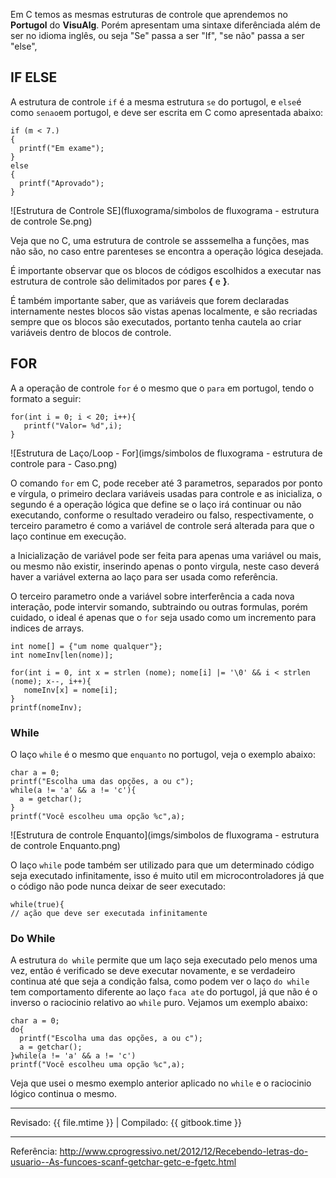 Em C temos as mesmas estruturas de controle que aprendemos no **Portugol** do **VisuAlg**. Porém apresentam uma sintaxe diferênciada além de ser no idioma inglês, ou seja "Se" passa a ser "If", "se não" passa a ser "else", 

## IF ELSE

A estrutura de controle `if` é a mesma estrutura `se` do portugol, e `else`é como `senao`em portugol, e deve ser escrita em C como apresentada abaixo:

```
if (m < 7.) 
{
  printf("Em exame");
}
else
{
  printf("Aprovado");
}
```
![Estrutura de Controle SE](fluxograma/simbolos de fluxograma - estrutura de controle Se.png)

Veja que no C, uma estrutura de controle se asssemelha a funções, mas não são, no caso entre parenteses se encontra a operação lógica desejada.

É importante observar que os blocos de códigos escolhidos a executar nas estrutura de controle são delimitados por pares **{** e **}**.

É também importante saber, que as variáveis que forem declaradas internamente nestes blocos são vistas apenas localmente, e são recriadas sempre que os blocos são executados, portanto tenha cautela ao criar variáveis dentro de blocos de controle.

## FOR

A a operação de controle `for` é o mesmo que o `para` em portugol, tendo o formato a seguir:
 
```
for(int i = 0; i < 20; i++){
   printf("Valor= %d",i);
}
```
![Estrutura de Laço/Loop - For](imgs/simbolos de fluxograma - estrutura de controle para - Caso.png)

O comando `for` em C, pode receber até 3 parametros, separados por ponto e vírgula, o primeiro declara variáveis usadas para controle e as inicializa, o segundo é a operação lógica que define se o laço irá continuar ou não executando, conforme o resultado veradeiro ou falso, respectivamente, o terceiro parametro é como a variável de controle será alterada para que o laço continue em execução.

a Inicialização de variável pode ser feita para apenas uma variável ou mais, ou mesmo não existir, inserindo apenas o ponto virgula, neste caso deverá haver a variável externa ao laço para ser usada como referência.

O terceiro parametro onde a variável sobre interferência a cada nova interação, pode intervir somando, subtraindo ou outras formulas, porém cuidado, o ideal é apenas que o `for` seja usado como um incremento para indices de arrays.

```
int nome[] = {"um nome qualquer"};
int nomeInv[len(nome)];

for(int i = 0, int x = strlen (nome); nome[i] |= '\0' && i < strlen (nome); x--, i++){
   nomeInv[x] = nome[i];
}
printf(nomeInv);
```

### While

O laço `while` é o mesmo que `enquanto` no portugol, veja o exemplo abaixo:

```
char a = 0;
printf("Escolha uma das opções, a ou c");
while(a != 'a' && a != 'c'){
  a = getchar();
}
printf("Você escolheu uma opção %c",a);
```
![Estrutura de controle Enquanto](imgs/simbolos de fluxograma - estrutura de controle Enquanto.png)

O laço `while` pode também ser utilizado para que um determinado código seja executado infinitamente, isso é muito util em microcontroladores já que o código não pode nunca deixar de seer executado:

```
while(true){
// ação que deve ser executada infinitamente
```


### Do While

A estrutura `do while` permite que um laço seja executado pelo menos uma vez, então é verificado se deve executar novamente, e se verdadeiro continua até que seja a condição falsa, como podem ver o laço `do while` tem comportamento diferente ao laço `faca ate` do portugol, já que não é o inverso o raciocinio relativo ao `while` puro. Vejamos um exemplo abaixo:

```
char a = 0;
do{
  printf("Escolha uma das opções, a ou c");
  a = getchar();
}while(a != 'a' && a != 'c')
printf("Você escolheu uma opção %c",a);
```
Veja que usei o mesmo exemplo anterior aplicado no `while` e o raciocinio lógico continua o mesmo.


---

Revisado: {{ file.mtime }} | Compilado: {{ gitbook.time }}

---

Referência: http://www.cprogressivo.net/2012/12/Recebendo-letras-do-usuario--As-funcoes-scanf-getchar-getc-e-fgetc.html
